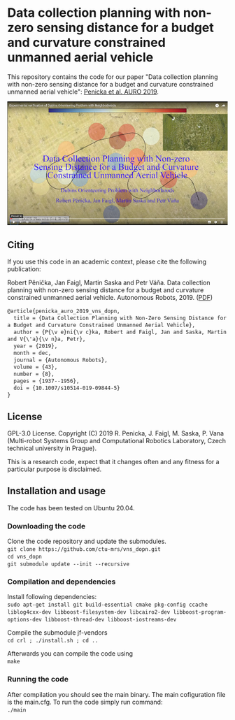 # Data collection planning with non-zero sensing distance for a budget and curvature constrained unmanned aerial vehicle

This repository contains the code for our paper "Data collection planning with non-zero sensing distance for a budget and curvature constrained unmanned aerial vehicle": [Penicka et al. AURO 2019](http://mrs.felk.cvut.cz/data/papers/penicka_auro_2019_vns_dopn.pdf).

[![illustration](./etc/dopn_small.jpg)](https://youtu.be/zPXZahW33-w)

## Citing

If you use this code in an academic context, please cite the following publication:

Robert Pěnička, Jan Faigl, Martin Saska and Petr Váňa. Data collection planning with non-zero sensing distance for a budget and curvature constrained unmanned aerial vehicle. Autonomous Robots, 2019. ([PDF](http://mrs.felk.cvut.cz/data/papers/penicka_auro_2019_vns_dopn.pdf))

```
@article{penicka_auro_2019_vns_dopn,
  title = {Data Collection Planning with Non-Zero Sensing Distance for a Budget and Curvature Constrained Unmanned Aerial Vehicle},
  author = {P{\v e}ni{\v c}ka, Robert and Faigl, Jan and Saska, Martin and V{\'a}{\v n}a, Petr},
  year = {2019},
  month = dec,
  journal = {Autonomous Robots},
  volume = {43},
  number = {8},
  pages = {1937--1956},
  doi = {10.1007/s10514-019-09844-5}
}
```

## License

GPL-3.0 License. Copyright (C) 2019 R. Penicka, J. Faigl, M. Saska, P. Vana (Multi-robot Systems Group and Computational Robotics Laboratory, Czech technical university in Prague).

This is a research code, expect that it changes often and any fitness for a particular purpose is disclaimed.

## Installation and usage

The code has been tested on Ubuntu 20.04.

### Downloading the code

Clone the code repository and update the submodules.<br />
`git clone https://github.com/ctu-mrs/vns_dopn.git`<br />
`cd vns_dopn`<br />
`git submodule update --init --recursive`

### Compilation and dependencies

Install following dependencies:<br />
`sudo apt-get install git build-essential cmake pkg-config ccache liblog4cxx-dev libboost-filesystem-dev libcairo2-dev libboost-program-options-dev libboost-thread-dev libboost-iostreams-dev`<br />

Compile the submodule jf-vendors<br />
`cd crl ; ./install.sh ; cd ..`<br />

Afterwards you can compile the code using<br />
`make`

### Running the code

After compilation you should see the main binary. The main cofiguration file is the main.cfg. To run the code simply run command:<br />
`./main`
